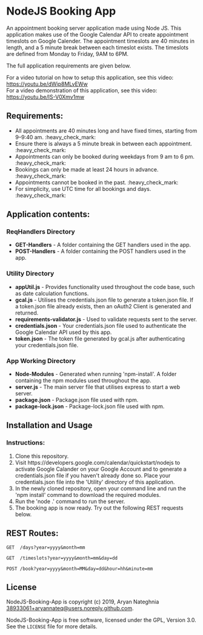 # NodeJS Booking App
An appointment booking server application made using Node JS. This application makes use of the Google Calendar API to create appointment timeslots on Google Calender. The appointment timeslots are 40 minutes in length, and a 5 minute break between each timeslot exists. The timeslots are defined from Monday to Friday, 9AM to 6PM.

The full application requirements are given below.

For a video tutorial on how to setup this application, see this video: https://youtu.be/dWip8MLvEWw <br>
For a video demonstration of this application, see this video: https://youtu.be/IS-V0Xmv1mw

<h2>Requirements:</h2>
<ul> 
  <li>All appointments are 40 minutes long and have fixed times, starting from 9–9:40 am. :heavy_check_mark:</li>
  <li>Ensure there is always a 5 minute break in between each appointment. :heavy_check_mark:</li>
  <li>Appointments can only be booked during weekdays from 9 am to 6 pm. :heavy_check_mark:</li>
  <li>Bookings can only be made at least 24 hours in advance.  :heavy_check_mark:</li>
  <li>Appointments cannot be booked in the past.  :heavy_check_mark:</li>
  <li>For simplicity, use UTC time for all bookings and days. :heavy_check_mark:</li>
</ul>

<h2>Application contents:</h2>

<h3>ReqHandlers Directory</h3>
<ul> 
  <li><b>GET-Handlers</b> - A folder containing the GET handlers used in the app.</li>
  <li><b>POST-Handlers</b> - A folder containing the POST handlers used in the app.</li>
</ul>

<h3>Utility Directory</h3>
<ul>
  <li><b>appUtil.js</b> - Provides functionality used throughout the code base, such as date calculation functions.</li>
  <li><b>gcal.js</b> - Utilises the credentials.json file to generate a token.json file. If a token.json file already exists, then an oAuth2 Client is generated and returned.</li>
  <li><b>requirements-validator.js</b> - Used to validate requests sent to the server.</li>
  <li><b>credentials.json</b> - Your credentials.json file used to authenticate the Google Calendar API used by this app.</li>
  <li><b>token.json</b> - The token file generated by gcal.js after authenticating your credentials.json file.</li>
</ul>
  
<h3>App Working Directory</h3>
<ul>
  <li><b>Node-Modules</b> - Generated when running 'npm-install'. A folder containing the npm modules used throughout the app.</li>
  <li><b>server.js</b> - The main server file that utilises express to start a web server.</li>
  <li><b>package.json</b> - Package.json file used with npm.</li>
  <li><b>package-lock.json</b> - Package-lock.json file used with npm.</li>
</ul>

Installation and Usage
----------------------
<h3>Instructions:</h3>
<ol>
  <li>Clone this repository.</li>
  <li>Visit https://developers.google.com/calendar/quickstart/nodejs to activate Google Calander on your Google Account and to generate a credentials.json file if you haven't already done so. Place your credentials.json file into the 'Utility' directory of this application.</li>
  <li>In the newly cloned repository, open your command line and run the 'npm install' command to download the required modules.</li>
  <li>Run the 'node .' command to run the server.</li>
  <li>The booking app is now ready. Try out the following REST requests below.</li>
</ol>

<h2>REST Routes:</h2>

    GET  /days?year=yyyy&month=mm
    
    GET  /timeslots?year=yyyy&month=mm&day=dd
    
    POST /book?year=yyyy&month=MM&day=dd&hour=hh&minute=mm

## License

NodeJS-Booking-App is copyright (c) 2019, Aryan Nateghnia <38933061+aryannateq@users.noreply.github.com>.

NodeJS-Booking-App is free software, licensed under the GPL, Version 3.0. See the
`LICENSE` file for more details.
